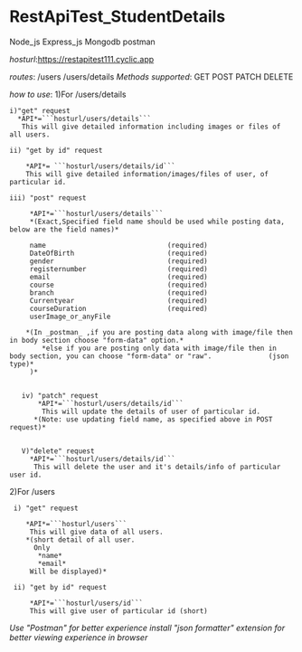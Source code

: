 ﻿# RestApiTest_StudentDetails

Node_js
Express_js
Mongodb
postman



*hosturl*:https://restapitest111.cyclic.app

*routes*: 
     /users 
     /users/details
*Methods supported*:
   GET
   POST
   PATCH
   DELETE

*how to use*:
1)For /users/details
    
    i)"get" request
      *API*=```hosturl/users/details```
       This will give detailed information including images or files of all users.

    ii) "get by id" request

        *API*= ```hosturl/users/details/id```
        This will give detailed information/images/files of user, of particular id.

    iii) "post" request
      
         *API*=```hosturl/users/details```
         *(Exact,Specified field name should be used while posting data, below are the field names)*

         name                              (required)
         DateOfBirth                       (required) 
         gender                            (required)
         registernumber                    (required)
         email                             (required)
         course                            (required)
         branch                            (required)
         Currentyear                       (required)
         courseDuration                    (required)
         userImage_or_anyFile   

        *(In _postman_ ,if you are posting data along with image/file then in body section choose "form-data" option.*
            *else if you are posting only data with image/file then in body section, you can choose "form-data" or "raw".              (json type)*
         )*


       iv) "patch" request
           *API*=```hosturl/users/details/id```
            This will update the details of user of particular id.
          *(Note: use updating field name, as specified above in POST request)*


       V)"delete" request
         *API*=```hosturl/users/details/id```
          This will delete the user and it's details/info of particular user id.


2)For /users

     i) "get" request

        *API*=```hosturl/users```
         This will give data of all users.
        *(short detail of all user.
          Only
           *name*
           *email*
         Will be displayed)*

     ii) "get by id" request

         *API*=```hosturl/users/id```
         This will give user of particular id (short)


*_Use "Postman" for better experience_*
*_install "json formatter" extension for better viewing experience in browser_*
